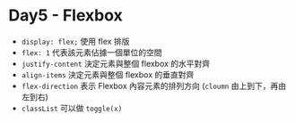 # Day5 - Flexbox

* ```display: flex;``` 使用 flex 排版
* ```flex: 1``` 代表該元素佔據一個單位的空間
* ```justify-content``` 決定元素與整個 flexbox 的水平對齊
* ```align-items``` 決定元素與整個 flexbox 的垂直對齊
* ```flex-direction``` 表示 Flexbox 內容元素的排列方向 (```cloumn``` 由上到下，再由左到右)
* ```classList``` 可以做 ```toggle(x)```
